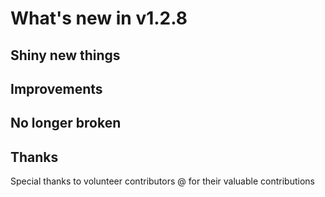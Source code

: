 # What's new in v1.2.8

## Shiny new things

## Improvements

## No longer broken

## Thanks

Special thanks to volunteer contributors @ for their valuable contributions
